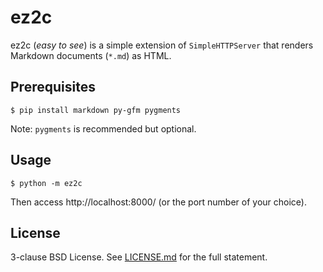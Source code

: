 # ez2c

ez2c (_easy to see_) is a simple extension of `SimpleHTTPServer` that renders
Markdown documents (`*.md`) as HTML.


## Prerequisites

~~~~shell
$ pip install markdown py-gfm pygments
~~~~

Note: `pygments` is recommended but optional.


## Usage

~~~~shell
$ python -m ez2c
~~~~

Then access http://localhost:8000/ (or the port number of your choice).


## License

3-clause BSD License. See [LICENSE.md](LICENSE.md) for the full statement.
